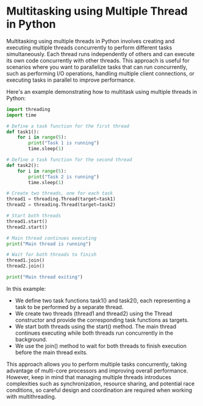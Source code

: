 # Multitasking using Multiple Thread in Python

Multitasking using multiple threads in Python involves creating and executing multiple threads concurrently to perform different tasks simultaneously. Each thread runs independently of others and can execute its own code concurrently with other threads. This approach is useful for scenarios where you want to parallelize tasks that can run concurrently, such as performing I/O operations, handling multiple client connections, or executing tasks in parallel to improve performance.

Here's an example demonstrating how to multitask using multiple threads in Python:

```python
import threading
import time

# Define a task function for the first thread
def task1():
    for i in range(5):
        print("Task 1 is running")
        time.sleep(1)

# Define a task function for the second thread
def task2():
    for i in range(5):
        print("Task 2 is running")
        time.sleep(1)

# Create two threads, one for each task
thread1 = threading.Thread(target=task1)
thread2 = threading.Thread(target=task2)

# Start both threads
thread1.start()
thread2.start()

# Main thread continues executing
print("Main thread is running")

# Wait for both threads to finish
thread1.join()
thread2.join()

print("Main thread exiting")
```

In this example:

- We define two task functions task1() and task2(), each representing a task to be performed by a separate thread.
- We create two threads (thread1 and thread2) using the Thread constructor and provide the corresponding task functions as targets.
- We start both threads using the start() method.
The main thread continues executing while both threads run concurrently in the background.
- We use the join() method to wait for both threads to finish execution before the main thread exits.

This approach allows you to perform multiple tasks concurrently, taking advantage of multi-core processors and improving overall performance. However, keep in mind that managing multiple threads introduces complexities such as synchronization, resource sharing, and potential race conditions, so careful design and coordination are required when working with multithreading.